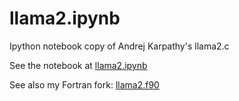 # llama2.ipynb
Ipython notebook copy of Andrej Karpathy's llama2.c

See the notebook at [llama2.ipynb](llama2.ipynb)

See also my Fortran fork: [llama2.f90](https://github.com/rbitr/llama2.f90)
